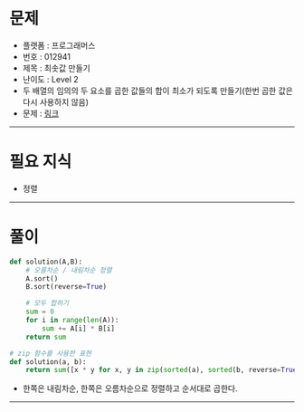 # 문제
- 플랫폼 : 프로그래머스
- 번호 : 012941
- 제목 : 최솟값 만들기
- 난이도 : Level 2
- 두 배열의 임의의 두 요소를 곱한 값들의 합이 최소가 되도록 만들기(한번 곱한 값은 다시 사용하지 않음)
- 문제 : <a href="https://school.programmers.co.kr/learn/courses/30/lessons/12941" target="_blank">링크</a>

---

# 필요 지식
- 정렬

---

# 풀이
```python
def solution(A,B):
    # 오름차순 / 내림차순 정렬
    A.sort()
    B.sort(reverse=True)

    # 모두 합하기
    sum = 0
    for i in range(len(A)):
        sum += A[i] * B[i]
    return sum
```
```python
# zip 함수를 사용한 표현
def solution(a, b):
    return sum([x * y for x, y in zip(sorted(a), sorted(b, reverse=True))])
```
- 한쪽은 내림차순, 한쪽은 오름차순으로 정렬하고 순서대로 곱한다.

---

